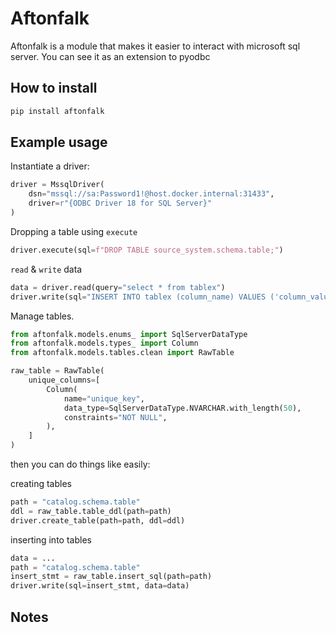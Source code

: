 # Aftonfalk

Aftonfalk is a module that makes it easier to interact with microsoft sql server. You can see it as an extension to pyodbc

## How to install

```sh
pip install aftonfalk
```

## Example usage

Instantiate a driver:
```python
driver = MssqlDriver(
    dsn="mssql://sa:Password1!@host.docker.internal:31433",
    driver=r"{ODBC Driver 18 for SQL Server}"
)
```

Dropping a table using `execute`

```python
driver.execute(sql=f"DROP TABLE source_system.schema.table;")
```

`read` & `write` data
```python
data = driver.read(query="select * from tablex")
driver.write(sql="INSERT INTO tablex (column_name) VALUES ('column_value')", data=data)
```

Manage tables.

```python
from aftonfalk.models.enums_ import SqlServerDataType
from aftonfalk.models.types_ import Column
from aftonfalk.models.tables.clean import RawTable

raw_table = RawTable(
    unique_columns=[
        Column(
            name="unique_key",
            data_type=SqlServerDataType.NVARCHAR.with_length(50),
            constraints="NOT NULL",
        ),
    ]
)
```

then you can do things like easily:

creating tables
``` python
path = "catalog.schema.table"
ddl = raw_table.table_ddl(path=path)
driver.create_table(path=path, ddl=ddl)
```

inserting into tables
```python
data = ...
path = "catalog.schema.table"
insert_stmt = raw_table.insert_sql(path=path)
driver.write(sql=insert_stmt, data=data)
```

## Notes